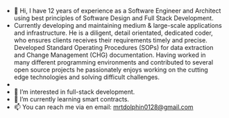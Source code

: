 - 👋 Hi, I have 12 years of experience as a Software Engineer and Architect using best principles of Software Design and Full Stack Development. 
- Currently developing and maintaining medium & large-scale applications and infrastructure. He 
is a diligent, detail orientated, dedicated coder, who ensures clients receives their requirements timely and precise.
Developed Standard Operating Procedures (SOPs) for data extraction and Change Management (CHG) documentation.
Having worked in many different programming environments and contributed to several open source projects he 
passionately enjoys working on the cutting edge technologies and solving difficult challenges.
- 
- 👀 I’m interested in full-stack development.
- 🌱 I’m currently learning smart contracts.
- 📫 You can reach me via en email: mrtdolphin0128@gmail.com


